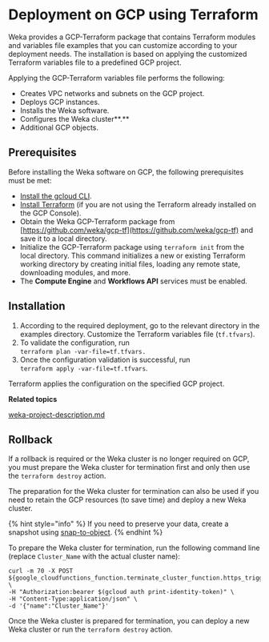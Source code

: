 # Deployment on GCP using Terraform

Weka provides a GCP-Terraform package that contains Terraform modules and variables file examples that you can customize according to your deployment needs. The installation is based on applying the customized Terraform variables file to a predefined GCP project.&#x20;

Applying the GCP-Terraform variables file performs the following:

* Creates VPC networks and subnets on the GCP project.
* Deploys GCP instances.
* Installs the Weka software.
* Configures the Weka cluster**.**
* Additional GCP objects.

## Prerequisites

Before installing the Weka software on GCP, the following prerequisites must be met:

* [Install the gcloud CLI](https://cloud.google.com/sdk/docs/install).&#x20;
* [Install Terraform](https://developer.hashicorp.com/terraform/tutorials/aws-get-started/install-cli) (if you are not using the Terraform already installed on the GCP Console).
* Obtain the Weka GCP-Terraform package from [https://github.com/weka/gcp-tf](https://github.com/weka/gcp-tf) and save it to a local directory.&#x20;
* Initialize the GCP-Terraform package using `terraform init` from the local directory. This command initializes a new or existing Terraform working directory by creating initial files, loading any remote state, downloading modules, and more.
* The **Compute Engine** and **Workflows API** services must be enabled.

## **Installation**

1. According to the required deployment, go to the relevant directory in the examples directory.  Customize the Terraform variables file (`tf.tfvars`).
2. To validate the configuration, run\
   `terraform plan -var-file=tf.tfvars.`
3. Once the configuration validation is successful, run\
   `terraform apply -var-file=tf.tfvars`.&#x20;

Terraform applies the configuration on the specified GCP project.



**Related topics**

[weka-project-description.md](weka-project-description.md "mention")



## Rollback

If a rollback is required or the Weka cluster is no longer required on GCP, you must prepare the Weka cluster for termination first and only then use the `terraform destroy` action.

The preparation for the Weka cluster for termination can also be used if you need to retain the GCP resources (to save time) and deploy a new Weka cluster. &#x20;

{% hint style="info" %}
If you need to preserve your data, create a snapshot using [snap-to-object](../../fs/snap-to-obj/).
{% endhint %}

To prepare the Weka cluster for termination, run the following command line (replace `Cluster_Name` with the actual cluster name):

```
curl -m 70 -X POST ${google_cloudfunctions_function.terminate_cluster_function.https_trigger_url} \
-H "Authorization:bearer $(gcloud auth print-identity-token)" \
-H "Content-Type:application/json" \
-d '{"name":"Cluster_Name"}'
```

Once the Weka cluster is prepared for termination, you can deploy a new Weka cluster or run the `terraform destroy` action.

